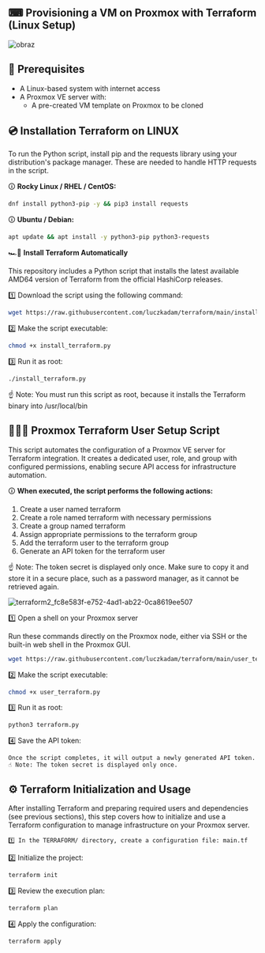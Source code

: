 ## ⌨ Provisioning a VM on Proxmox with Terraform (Linux Setup) 

![obraz](https://github.com/user-attachments/assets/b186557d-0d42-4806-84d3-5382c87f143e)

## 🧰 Prerequisites

- A Linux-based system with internet access  
- A Proxmox VE server with:
  - A pre-created VM template on Proxmox to be cloned

## 💿 Installation Terraform on LINUX
To run the Python script, install pip and the requests library using your distribution's package manager. These are needed to handle HTTP requests in the script.

🛈 **Rocky Linux / RHEL / CentOS:**
```bash
dnf install python3-pip -y && pip3 install requests
```
🛈 **Ubuntu / Debian:**
```bash
apt update && apt install -y python3-pip python3-requests
```
🏎️💨 **Install Terraform Automatically**

This repository includes a Python script that installs the latest available AMD64 version of Terraform from the official HashiCorp releases.

1️⃣ Download the script using the following command:
```bash
wget https://raw.githubusercontent.com/luczkadam/terraform/main/install_terraform.py
```
2️⃣ Make the script executable:
```bash
chmod +x install_terraform.py
```
3️⃣ Run it as root:
```bash
./install_terraform.py
```

☝️ Note: You must run this script as root, because it installs the Terraform binary into /usr/local/bin



## 👨🏻‍💻 Proxmox Terraform User Setup Script
This script automates the configuration of a Proxmox VE server for Terraform integration. It creates a dedicated user, role, and group with configured permissions, enabling secure API access for infrastructure automation.

🛈 **When executed, the script performs the following actions:**
1. Create a user named terraform
2. Create a role named terraform with necessary permissions
3. Create a group named terraform
4. Assign appropriate permissions to the terraform group
5. Add the terraform user to the terraform group
6. Generate an API token for the terraform user
   
☝️ Note: The token secret is displayed only once. Make sure to copy it and store it in a secure place, such as a password manager, as it cannot be retrieved again.

![terraform2_fc8e583f-e752-4ad1-ab22-0ca8619ee507](https://github.com/user-attachments/assets/2b6ba1a6-dcc6-42bd-ae40-3d30319b1edc)

1️⃣ Open a shell on your Proxmox server

Run these commands directly on the Proxmox node, either via SSH or the built-in web shell in the Proxmox GUI.
```bash
wget https://raw.githubusercontent.com/luczkadam/terraform/main/user_terraform.py
```
2️⃣ Make the script executable:
```bash
chmod +x user_terraform.py
```
3️⃣ Run it as root:
```bash
python3 terraform.py
```
4️⃣ Save the API token:
```
Once the script completes, it will output a newly generated API token.
☝️ Note: The token secret is displayed only once.
```


## ⚙️ Terraform Initialization and Usage
After installing Terraform and preparing required users and dependencies (see previous sections), this step covers how to initialize and use a Terraform configuration to manage infrastructure on your Proxmox server.
```
1️⃣ In the TERRAFORM/ directory, create a configuration file: main.tf
```
2️⃣ Initialize the project:
```bash
terraform init
```
3️⃣ Review the execution plan:
```bash
terraform plan
```
4️⃣ Apply the configuration:
```bash
terraform apply
```
